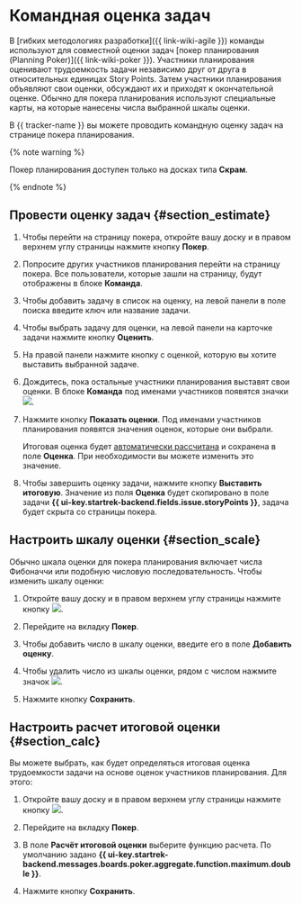# Командная оценка задач

В [гибких методологиях разработки]({{ link-wiki-agile }}) команды используют для совместной оценки задач [покер планирования (Planning Poker)]({{ link-wiki-poker }}). Участники планирования оценивают трудоемкость задачи независимо друг от друга в относительных единицах Story Points. Затем участники планирования объявляют свои оценки, обсуждают их и приходят к окончательной оценке. Обычно для покера планирования используют специальные карты, на которые нанесены числа выбранной шкалы оценки.

В {{ tracker-name }} вы можете проводить командную оценку задач на странице покера планирования.

{% note warning %}

Покер планирования доступен только на досках типа **Скрам**.

{% endnote %}

## Провести оценку задач {#section_estimate}

1. Чтобы перейти на страницу покера, откройте вашу доску и в правом верхнем углу страницы нажмите кнопку **Покер**.

1. Попросите других участников планирования перейти на страницу покера. Все пользователи, которые зашли на страницу, будут отображены в блоке **Команда**.

1. Чтобы добавить задачу в список на оценку, на левой панели в поле поиска введите ключ или название задачи.

1. Чтобы выбрать задачу для оценки, на левой панели на карточке задачи нажмите кнопку **Оценить**. 

1. На правой панели нажмите кнопку с оценкой, которую вы хотите выставить выбранной задаче.

1. Дождитесь, пока остальные участники планирования выставят свои оценки. В блоке **Команда** под именами участников появятся значки ![](../../_assets/tracker/estimate-done.png).

1. Нажмите кнопку **Показать оценки**. Под именами участников планирования появятся значения оценок, которые они выбрали. 

    Итоговая оценка будет [автоматически рассчитана](#section_calc) и сохранена в поле **Оценка**. При необходимости вы можете изменить это значение.

1. Чтобы завершить оценку задачи, нажмите кнопку **Выставить итоговую**. Значение из поля **Оценка** будет скопировано в поле задачи **{{ ui-key.startrek-backend.fields.issue.storyPoints }}**, задача будет скрыта со страницы покера.

## Настроить шкалу оценки {#section_scale}

Обычно шкала оценки для покера планирования включает числа Фибоначчи или подобную числовую последовательность. Чтобы изменить шкалу оценки:

1. Откройте вашу доску и в правом верхнем углу страницы нажмите кнопку ![](../../_assets/tracker/edit-agile.png).

1. Перейдите на вкладку **Покер**.

1. Чтобы добавить число в шкалу оценки, введите его в поле **Добавить оценку**.

1. Чтобы удалить число из шкалы оценки, рядом с числом нажмите значок ![](../../_assets/tracker/delete-agile-status.png).

1. Нажмите кнопку **Сохранить**.

## Настроить расчет итоговой оценки {#section_calc}

Вы можете выбрать, как будет определяться итоговая оценка трудоемкости задачи на основе оценок участников планирования. Для этого:

1. Откройте вашу доску и в правом верхнем углу страницы нажмите кнопку ![](../../_assets/tracker/edit-agile.png).

1. Перейдите на вкладку **Покер**.

1. В поле **Расчёт итоговой оценки** выберите функцию расчета. По умолчанию задано **{{ ui-key.startrek-backend.messages.boards.poker.aggregate.function.maximum.double }}**.

1. Нажмите кнопку **Сохранить**.
